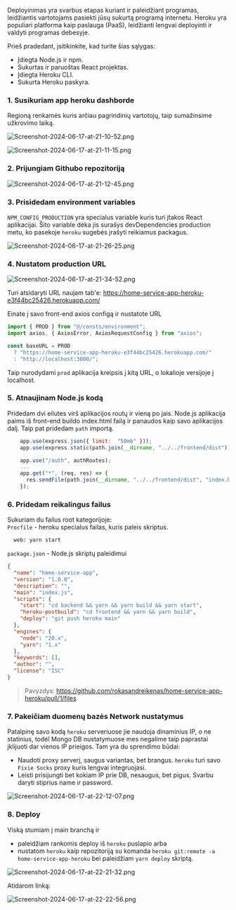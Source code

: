 Deployinimas yra svarbus etapas kuriant ir paleidžiant programas, leidžiantis vartotojams pasiekti jūsų sukurtą programą internetu. Heroku yra populiari platforma kaip paslauga (PaaS), leidžianti lengvai deployinti ir valdyti programas debesyje.

Prieš pradedant, įsitikinkite, kad turite šias sąlygas:

- Įdiegta Node.js ir npm.
- Sukurtas ir paruoštas React projektas.
- Įdiegta Heroku CLI.
- Sukurta Heroku paskyra.

### 1. Susikuriam app heroku dashborde

Regioną renkamės kuris arčiau pagrindinių vartotojų, taip sumažinsime užkrovimo laiką.

![Screenshot-2024-06-17-at-21-10-52.png](https://i.postimg.cc/Gp7zxgN2/Screenshot-2024-06-17-at-21-10-52.png)

![Screenshot-2024-06-17-at-21-11-15.png](https://i.postimg.cc/V6JgGBQF/Screenshot-2024-06-17-at-21-11-15.png)

### 2. Prijungiam Githubo repozitoriją

![Screenshot-2024-06-17-at-21-12-45.png](https://i.postimg.cc/7Y8992Bg/Screenshot-2024-06-17-at-21-12-45.png)

### 3. Prisidedam environment variables

`NPM_CONFIG_PRODUCTION` yra specialus variable kuris turi įtakos React aplikacijai. Šito variable dėka jis surašys devDependencies production metu, ko pasekoje `heroku` sugebės įrašyti reikiamus packagus.

![Screenshot-2024-06-17-at-21-26-25.png](https://i.postimg.cc/JzdB6w19/Screenshot-2024-06-17-at-21-26-25.png)

### 4. Nustatom production URL

![Screenshot-2024-06-17-at-21-34-52.png](https://i.postimg.cc/P5ZkcYhT/Screenshot-2024-06-17-at-21-34-52.png)

Turi atsidaryti URL naujam tab'e:
https://home-service-app-heroku-e3f44bc25426.herokuapp.com/

Einate į savo front-end axios configą ir nustatote URL

```js
import { PROD } from "@/consts/environment";
import axios, { AxiosError, AxiosRequestConfig } from "axios";

const baseURL = PROD
  ? "https://home-service-app-heroku-e3f44bc25426.herokuapp.com/"
  : "http://localhost:3000/";
```

Taip nurodydami `prod` aplikacija kreipsis į kitą URL, o lokalioje versijoje į localhost.

### 5. Atnaujinam Node.js kodą

Pridedam dvi eilutes virš aplikacijos routų ir vieną po jais. Node.js aplikacija paims iš front-end buildo index.html failą ir panaudos kaip savo aplikacijos dalį. Taip pat pridedam `path` importą.

```js
	app.use(express.json({ limit:  "50mb" }));
	app.use(express.static(path.join(__dirname, "../../frontend/dist")));

	app.use("/auth", authRoutes);
	...
	app.get("*", (req, res) => {
	  res.sendFile(path.join(__dirname, "../../frontend/dist", "index.html"));
	});
```

### 6. Pridedam reikalingus failus

Sukuriam du failus root kategorijoje:
<br/>
`Procfile` - heroku specialus failas, kuris paleis skriptus.

```sh
  web: yarn start
```

`package.json` - Node.js skriptų paleidimui

```json
{
  "name": "home-service-app",
  "version": "1.0.0",
  "description": "",
  "main": "index.js",
  "scripts": {
    "start": "cd backend && yarn && yarn build && yarn start",
    "heroku-postbuild": "cd frontend && yarn && yarn build",
    "deploy": "git push heroku main"
  },
  "engines": {
    "node": "20.x",
    "yarn": "1.x"
  },
  "keywords": [],
  "author": "",
  "license": "ISC"
}
```

> Pavyzdys: https://github.com/rokasandreikenas/home-service-app-heroku/pull/1/files

### 7. Pakeičiam duomenų bazės Network nustatymus

Patalpinę savo kodą `heroku` serveriuose jie naudoja dinaminius IP, o ne statinius, todėl Mongo DB nustatymuose mes negalime taip paprastai įklijuoti dar vienos IP prieigos. Tam yra du sprendimo būdai:

- Naudoti proxy serverį, saugus variantas, bet brangus. `heroku` turi savo `Fixie Socks` proxy kuris lengvai integruojasi.
- Leisti prisijungti bet kokiam IP prie DB, nesaugus, bet pigus. Svarbu daryti stiprius name ir password.

![Screenshot-2024-06-17-at-22-12-07.png](https://i.postimg.cc/C5qNYjNs/Screenshot-2024-06-17-at-22-12-07.png)

### 8. Deploy

Viską stumiam į main branchą ir

- paleidžiam rankomis deploy iš `heroku` puslapio
  arba
- nustatom `heroku` kaip repozitoriją su komanda `heroku git:remote -a home-service-app-heroku` bei paleidžiam `yarn deploy` skriptą.

![Screenshot-2024-06-17-at-22-21-32.png](https://i.postimg.cc/sxrBQ7zc/Screenshot-2024-06-17-at-22-21-32.png)

Atidarom linką:

![Screenshot-2024-06-17-at-22-22-56.png](https://i.postimg.cc/NFkK1Ffw/Screenshot-2024-06-17-at-22-22-56.png)
